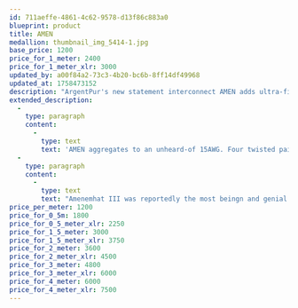 ```yaml
---
id: 711aeffe-4861-4c62-9578-d13f86c883a0
blueprint: product
title: AMEN
medallion: thumbnail_img_5414-1.jpg
base_price: 1200
price_for_1_meter: 2400
price_for_1_meter_xlr: 3000
updated_by: a00f84a2-73c3-4b20-bc6b-8ff14df49968
updated_at: 1758473152
description: "ArgentPur's new statement interconnect AMEN adds ultra-fine Ag strands to Heracles to provide an even more transparent and detailed, natural presentation. Suitable for the absolute best reference systems."
extended_description:
  -
    type: paragraph
    content:
      -
        type: text
        text: 'AMEN aggregates to an unheard-of 15AWG. Four twisted pairs comprising 8 solid pure Ag strands per conductor leg.  Single-ended version uses KLE Ag RCAs.'
  -
    type: paragraph
    content:
      -
        type: text
        text: "Amenemhat III was reportedly the most beingn and genial of Egypt's Twelpth Dynasty, and is often portrayed with large ears as he was a good listener.  Hence the first Golden Ears?"
price_per_meter: 1200
price_for_0_5m: 1800
price_for_0_5_meter_xlr: 2250
price_for_1_5_meter: 3000
price_for_1_5_meter_xlr: 3750
price_for_2_meter: 3600
price_for_2_meter_xlr: 4500
price_for_3_meter: 4800
price_for_3_meter_xlr: 6000
price_for_4_meter: 6000
price_for_4_meter_xlr: 7500
---
```

